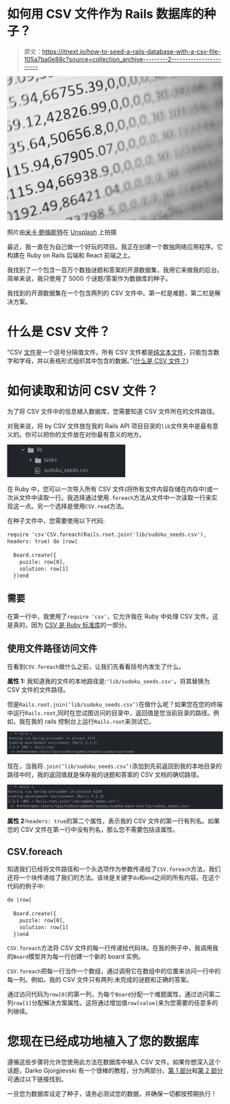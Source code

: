 # 如何用 CSV 文件作为 Rails 数据库的种子？

> 原文：<https://itnext.io/how-to-seed-a-rails-database-with-a-csv-file-105a7ba0e88c?source=collection_archive---------2----------------------->

![](img/2413582348337d5169fc01b22c7b7025.png)

照片由[米卡·鲍梅斯特](https://unsplash.com/@mbaumi?utm_source=medium&utm_medium=referral)在 [Unsplash](https://unsplash.com?utm_source=medium&utm_medium=referral) 上拍摄

最近，我一直在为自己做一个好玩的项目。我正在创建一个数独网络应用程序。它构建在 Ruby on Rails 后端和 React 前端之上。

我找到了一个包含一百万个数独谜题和答案的开源数据集，我用它来做我的后台。简单来说，我只使用了 5000 个谜题/答案作为数据库的种子。

我找到的开源数据集在一个包含两列的 CSV 文件中。第一栏是难题，第二栏是解决方案。

# 什么是 CSV 文件？

“CSV [文件](https://www.lifewire.com/what-is-a-file-2625878)是一个逗号分隔值文件。所有 CSV 文件都是[纯文本文件](https://www.lifewire.com/txt-text-file-4150707)，只能包含数字和字母，并以表格形式组织其中包含的数据。”([什么是 CSV 文件？](https://www.lifewire.com/csv-file-2622708))

# 如何读取和访问 CSV 文件？

为了将 CSV 文件中的信息植入数据库，您需要知道 CSV 文件所在的文件路径。

对我来说，将 by CSV 文件放在我的 Rails API 项目目录的`lib`文件夹中是最有意义的。你可以把你的文件放在对你最有意义的地方。

![](img/885afe9457ed6139111ca246f5cc7d9d.png)

在 Ruby 中，您可以一次导入所有 CSV 文件(将所有文件内容存储在内存中)或一次从文件中读取一行。我选择通过使用`.foreach`方法从文件中一次读取一行来实现这一点。另一个选择是使用`CSV.read`方法。

在种子文件中，您需要使用以下代码:

```
require 'csv'CSV.foreach(Rails.root.join('lib/sudoku_seeds.csv'), headers: true) do |row|

  Board.create({
    puzzle: row[0],
    solution: row[1]
  })end
```

## 需要

在第一行中，我使用了`require 'csv'`，它允许我在 Ruby 中处理 CSV 文件。这是真的，因为 [CSV 是 Ruby 标准库](https://ruby-doc.org/stdlib-2.6.3/libdoc/csv/rdoc/index.html)的一部分。

## 使用文件路径访问文件

在看到`CSV.foreach`做什么之前，让我们先看看括号内发生了什么。

**属性 1:** 我知道我的文件的本地路径是:`'lib/sudoku_seeds.csv'`。将其替换为 CSV 文件的文件路径。

但是`Rails.root.join(‘lib/sudoku_seeds.csv’)`在做什么呢？如果您在您的终端中运行`Rails.root`,同时在您试图访问的目录中，返回值是您当前目录的路径。例如，我在我的 rails 控制台上运行`Rails.root`来测试它。

![](img/029677a400e5cf918e36a4464550b470.png)

现在，当我将`.join(‘lib/sudoku_seeds.csv’)`添加到先前返回到我的本地目录的路径中时，我的返回值就是保存我的谜题和答案的 CSV 文档的确切路径。

![](img/506f4b018198453a756804463befa7b0.png)

**属性 2:**`headers: true`的第二个属性，表示我的 CSV 文件的第一行有列名。如果您的 CSV 文件在第一行中没有列名，那么您不需要包括该属性。

## CSV.foreach

知道我们已经将文件路径和一个头选项作为参数传递给了`CSV.foreach`方法，我们还将一个块传递给了我们的方法。该块是关键字`do`和`end`之间的所有内容。在这个代码的例子中:

```
do |row|

  Board.create({
    puzzle: row[0],
    solution: row[1]
  })end
```

`CSV.foreach`方法将 CSV 文件的每一行传递给代码块。在我的例子中，我调用我的`Board`模型并为每一行创建一个新的 board 实例。

`CSV.foreach`把每一行当作一个数组，通过调用它在数组中的位置来访问一行中的每一列。例如，我的 CSV 文件只有两列:未完成的谜题和正确的答案。

通过访问代码为`row[0]`的第一列，为每个`Board`分配一个难题属性，通过访问第二列`row[1]`分配解决方案属性。这将通过增加值`row[value]`来为您需要的任意多的列继续。

# 您现在已经成功地植入了您的数据库

遵循这些步骤将允许您使用此方法在数据库中植入 CSV 文件。如果你想深入这个话题，Darko Gjorgjievski 有一个很棒的教程，分为两部分。[第 1 部分](https://www.sitepoint.com/guide-ruby-csv-library-part/)和[第 2 部分](https://www.sitepoint.com/guide-ruby-csv-library-part-2/)可通过以下链接找到。

一旦您为数据库设定了种子，请务必测试您的数据，并确保一切都按预期执行！